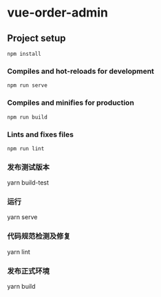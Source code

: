 # vue-order-admin

## Project setup
```
npm install
```

### Compiles and hot-reloads for development
```
npm run serve
```

### Compiles and minifies for production
```
npm run build
```

### Lints and fixes files
```
npm run lint
```

### 发布测试版本
yarn build-test

### 运行
yarn serve

### 代码规范检测及修复
yarn lint

### 发布正式环境
yarn build
